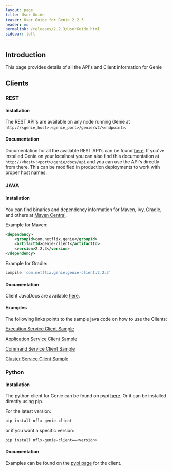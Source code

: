 ```yaml
---
layout: page
title: User Guide
teaser: User Guide for Genie 2.2.3
header: no
permalink: /releases/2.2.3/UserGuide.html
sidebar: left
---
```


## Introduction

This page provides details of all the API's and Client information for Genie

## Clients

### REST

#### Installation

The REST API's are available on any node running Genie at
`http://<genie_host>:<genie_port>/genie/v2/<endpoint>`.

#### Documentation

Documentation for all the available REST API's can be found
[here](http://netflix.github.io/genie/docs/2.2.3/api/). If you've
installed Genie on your localhost you can also find this documentation at
`http://<host>:<port>/genie/docs/api` and you can use the API's directly from
there. This can be modified in production deployments to work with proper host
names.

### JAVA

#### Installation

You can find binaries and dependency information for Maven, Ivy, Gradle, and
others at
[Maven Central](http://search.maven.org/#search%7Cga%7C1%7Ccom.netflix.genie).

Example for Maven:

```xml
<dependency>
    <groupId>com.netflix.genie</groupId>
    <artifactId>genie-client</artifactId>
    <version>2.2.3</version>
</dependency>
```

Example for Gradle:

```groovy
compile 'com.netflix.genie:genie-client:2.2.3'
```

#### Documentation

Client JavaDocs are available
[here](http://netflix.github.io/genie/docs/2.2.3/javadoc/client/index.html).

#### Examples

The following links points to the sample java code on how to use the Clients:

[Execution Service Client Sample](https://github.com/Netflix/genie/blob/2.2.3/genie-client/src/main/java/com/netflix/genie/client/sample/ExecutionServiceSampleClient.java)

[Application Service Client Sample](https://github.com/Netflix/genie/blob/2.2.3/genie-client/src/main/java/com/netflix/genie/client/sample/ExecutionServiceSampleClient.java)

[Command Service Client Sample](https://github.com/Netflix/genie/blob/2.2.3/genie-client/src/main/java/com/netflix/genie/client/sample/ExecutionServiceSampleClient.java)

[Cluster Service Client Sample](https://github.com/Netflix/genie/blob/2.2.3/genie-client/src/main/java/com/netflix/genie/client/sample/ExecutionServiceSampleClient.java)

### Python

#### Installation

The python client for Genie can be found on pypi
[here](https://pypi.python.org/pypi/nflx-genie-client). Or it can be installed
directly using pip.

For the latest version:

```bash
pip install nflx-genie-client
```

or if you want a specific version:

```bash
pip install nflx-genie-client==<version>
```

#### Documentation

Examples can be found on the
[pypi page](https://pypi.python.org/pypi/nflx-genie-client) for the client.
